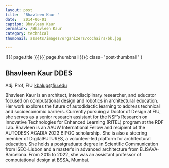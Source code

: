 ```yaml
---
layout: post
title:  "Bhavleen Kaur "
date:   2014-06-01
caption: Bhavleen Kaur
permalink: /Bhavleen Kaur 
category: technical
thumbnail: assets/images/organizers/cochairs/bk.jpg

---
```

![{{ page.title }}]({{ page.thumbnail }}){: class="post-thumbnail" }

## Bhavleen Kaur DDES
Adj. Prof, FIU 
kbalug@fiu.edu

Bhavleen Kaur is an architect, interdisciplinary researcher, and educator focused on computational design and robotics in architectural education. Her work explores the future of autodidactic learning to address technical and socioeconomic barriers. Currently pursuing a Doctor of Design at FIU, she serves as a senior research assistant for the NSF’s Research on Innovative Technologies for Enhanced Learning (RITEL) program at the RDF Lab. Bhavleen is an AAUW International Fellow and recipient of the AUTODESK ACADIA 2023 BIPOC scholarship. She is also a steering member of DigitalFUTURES, a volunteer-led platform for architectural education. She holds a postgraduate degree in Scientific Communication from ISEC-Lisbon and a master’s in advanced architecture from ELISAVA-Barcelona. From 2015 to 2022, she was an assistant professor of computational design at BSSA, Mumbai.